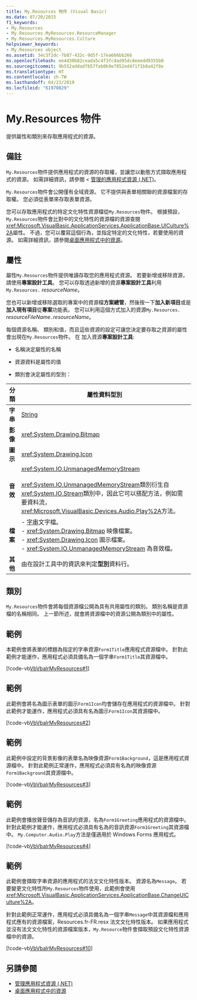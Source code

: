 ```yaml
---
title: My.Resources 物件 (Visual Basic)
ms.date: 07/20/2015
f1_keywords:
- My.Resources
- My.Resources.MyResources.ResourceManager
- My.Resources.MyResources.Culture
helpviewer_keywords:
- My.Resources object
ms.assetid: 34c3f2dc-7b87-432c-9d5f-17ea666bb266
ms.openlocfilehash: ee4d30b82ceada5c4f3fc4ad95dc8eeedd9355b0
ms.sourcegitcommit: 9b552addadfb57fab0b9e7852ed4f1f1b8a42f8e
ms.translationtype: HT
ms.contentlocale: zh-TW
ms.lasthandoff: 04/23/2019
ms.locfileid: "61970829"
---
```

# <a name="myresources-object"></a>My.Resources 物件
提供屬性和類別來存取應用程式的資源。  
  
## <a name="remarks"></a>備註  
 `My.Resources`物件提供應用程式的資源的存取權，並讓您以動態方式擷取應用程式的資源。 如需詳細資訊，請參閱 <<c0> [ 管理的應用程式資源 (.NET)](/visualstudio/ide/managing-application-resources-dotnet)。  
  
 `My.Resources`物件會公開僅有全域資源。 它不提供與表單相關聯的資源檔案的存取權。 您必須從表單來存取表單資源。  
  
 您可以存取應用程式的特定文化特性資源檔從`My.Resources`物件。 根據預設，`My.Resources`物件會比對中的文化特性的資源檔的資源查閱<xref:Microsoft.VisualBasic.ApplicationServices.ApplicationBase.UICulture%2A>屬性。 不過，您可以覆寫這個行為，並指定特定的文化特性，若要使用的資源。 如需詳細資訊，請參閱[桌面應用程式中的資源](../../../framework/resources/index.md)。  
  
## <a name="properties"></a>屬性  
 屬性`My.Resources`物件提供唯讀存取您的應用程式資源。 若要新增或移除資源，請使用**專案設計工具**。 您可以存取透過新增的資源**專案設計工具**利用`My.Resources.` *resourceName*。  
  
 您也可以新增或移除選取的專案中的資源檔**方案總管**，然後按一下**加入新項目**或是**加入現有項目**從**專案**功能表。 您可以利用這個方式加入的資源`My.Resources.` *resourceFileName*`.`*resourceName*。  
  
 每個資源名稱、 類別和值，而且這些資源的設定可讓您決定要存取之資源的屬性會出現在`My.Resources`物件。 在 加入資源**專案設計工具**:  
  
- 名稱決定屬性的名稱  
  
- 資源資料是屬性的值  
  
- 類別會決定屬性的型別：  
  
|分類|屬性資料型別|  
|---|---|  
|**字串**|[String](../../../visual-basic/language-reference/data-types/string-data-type.md)|  
|**影像**|<xref:System.Drawing.Bitmap>|  
|**圖示**|<xref:System.Drawing.Icon>|  
|**音效**|<xref:System.IO.UnmanagedMemoryStream><br /><br /> <xref:System.IO.UnmanagedMemoryStream>類別衍生自<xref:System.IO.Stream>類別中，因此它可以搭配方法，例如需要資料流，<xref:Microsoft.VisualBasic.Devices.Audio.Play%2A>方法。|  
|**檔案**|-   [字串](../../../visual-basic/language-reference/data-types/string-data-type.md)文字檔。<br />-   <xref:System.Drawing.Bitmap> 映像檔案。<br />-   <xref:System.Drawing.Icon> 圖示檔案。<br />-   <xref:System.IO.UnmanagedMemoryStream> 為音效檔。|  
|**其他**|由在設計工具中的資訊來判定**型別**資料行。|  
  
## <a name="classes"></a>類別  
 `My.Resources`物件會將每個資源檔公開為具有共用屬性的類別。 類別名稱是資源檔的名稱相同。 上一節所述，就會將資源檔中的資源公開為類別中的屬性。  
  
## <a name="example"></a>範例  
 本範例會將表單的標題為指定的字串資源`Form1Title`應用程式資源檔中。 針對此範例才能運作，應用程式必須具備名為一個字串`Form1Title`其資源檔中。  
  
 [!code-vb[VbVbalrMyResources#1](~/samples/snippets/visualbasic/VS_Snippets_VBCSharp/VbVbalrMyResources/VB/Form1.vb#1)]  
  
## <a name="example"></a>範例  
 此範例會將名為圖示表單的圖示`Form1Icon`均會儲存在應用程式的資源檔中。 針對此範例才能運作，應用程式必須具有名為圖示`Form1Icon`其資源檔中。  
  
 [!code-vb[VbVbalrMyResources#2](~/samples/snippets/visualbasic/VS_Snippets_VBCSharp/VbVbalrMyResources/VB/Form1.vb#2)]  
  
## <a name="example"></a>範例  
 此範例中設定的背景影像的表單名為映像資源`Form1Background`，這是應用程式資源檔中。 針對此範例正常運作，應用程式必須具有名為的映像資源`Form1Background`其資源檔中。  
  
 [!code-vb[VbVbalrMyResources#3](~/samples/snippets/visualbasic/VS_Snippets_VBCSharp/VbVbalrMyResources/VB/Form1.vb#3)]  
  
## <a name="example"></a>範例  
 此範例會播放聲音儲存為音訊的資源，名為`Form1Greeting`應用程式的資源檔中。 針對此範例才能運作，應用程式必須具有名為的音訊資源`Form1Greeting`其資源檔中。 `My.Computer.Audio.Play`方法是僅適用於 Windows Forms 應用程式。  
  
 [!code-vb[VbVbalrMyResources#4](~/samples/snippets/visualbasic/VS_Snippets_VBCSharp/VbVbalrMyResources/VB/Form1.vb#4)]  
  
## <a name="example"></a>範例  
 此範例會擷取字串資源的應用程式的法文文化特性版本。 資源名為`Message`。 若要變更文化特性所`My.Resources`物件使用，此範例會使用<xref:Microsoft.VisualBasic.ApplicationServices.ApplicationBase.ChangeUICulture%2A>。  
  
 針對此範例正常運作，應用程式必須具備名為一個字串`Message`中其資源檔和應用程式應有的資源檔案，Resources.fr-FR.resx 法文文化特性版本。 如果應用程式並沒有法文文化特性的資源檔案版本，`My.Resource`物件會擷取預設文化特性資源檔中的資源。  
  
 [!code-vb[VbVbalrMyResources#10](~/samples/snippets/visualbasic/VS_Snippets_VBCSharp/VbVbalrMyResources/VB/Form1.vb#10)]  
  
## <a name="see-also"></a>另請參閱

- [管理應用程式資源 (.NET)](/visualstudio/ide/managing-application-resources-dotnet)
- [桌面應用程式中的資源](../../../framework/resources/index.md)
